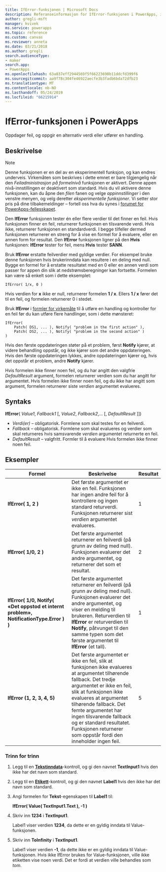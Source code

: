 ```yaml
---
title: IfError-funksjonen | Microsoft Docs
description: Referanseinformasjon for IfError-funksjonen i PowerApps, inkludert syntaks og eksempler
author: gregli-msft
manager: kvivek
ms.service: powerapps
ms.topic: reference
ms.custom: canvas
ms.reviewer: anneta
ms.date: 03/21/2018
ms.author: gregli
search.audienceType:
- maker
search.app:
- PowerApps
ms.openlocfilehash: 63a837eff2944569f5f66223690b11ddcfd399f6
ms.sourcegitcommit: aa9f78c304fe46922aecfe3b3fadb6bda72dfb23
ms.translationtype: MT
ms.contentlocale: nb-NO
ms.lasthandoff: 05/24/2019
ms.locfileid: "66215914"
---
```

# <a name="iferror-function-in-powerapps"></a>IfError-funksjonen i PowerApps

Oppdager feil, og oppgir en alternativ verdi eller utfører en handling.

## <a name="description"></a>Beskrivelse

> [!NOTE]
> Denne funksjonen er en del av en eksperimentell funksjon, og kan endres underveis. Virkemåten som beskrives i dette emnet er bare tilgjengelig når den *Feiladministrasjon på formelnivå* funksjonen er aktivert. Denne appen nivå-innstillingen er deaktivert som standard. Hvis du vil aktivere denne funksjonen, kan du åpne den *filen* fanen og velge *appinnstillinger* i den venstre menyen, og velg deretter *eksperimentelle funksjoner*. Vi setter stor pris på dine tilbakemeldinger – fortell oss hva du synes i [forumet for PowerApps-fellesskapet](https://powerusers.microsoft.com/t5/Expressions-and-Formulas/bd-p/How-To).

Den **IfError** funksjonen tester én eller flere verdier til det finner en feil. Hvis funksjonen finner en feil, returnerer funksjonen en tilsvarende verdi. Hvis ikke, returnerer funksjonen en standardverdi. I begge tilfeller dermed funksjonen returnerer en streng for å vise en formel for å evaluere, eller en annen form for resultat. Den **IfError** funksjonen ligner på den **Hvis** funksjonen: **IfError** tester for feil, mens **Hvis** tester **SANN**.

Bruk **IfError** erstatte feilverdier med gyldige verdier. For eksempel bruke denne funksjonen hvis brukerinndata kan resultere i en deling med null. Bygge en formel for å erstatte resultatet med en 0 eller en annen verdi som passer for appen din slik at nedstrømsberegninger kan fortsette. Formelen kan være så enkelt som i dette eksemplet:

```powerapps-dot
IfError( 1/x, 0 )
```

Hvis verdien for **x** ikke er null, returnerer formelen **1 / x**. Ellers **1 / x** fører det til en feil, og formelen returnerer 0 i stedet.

Bruk **IfError** i [formler for virkemåte](../working-with-formulas-in-depth.md) til å utføre en handling og kontroller for en feil før du kan utføre flere handlinger, som i dette mønsteret:

```powerapps-dot
IfError(
    Patch( DS1, ... ), Notify( "problem in the first action" ),
    Patch( DS2, ... ), Notify( "problem in the second action" )
)
```

Hvis den første oppdateringen støter på et problem, først **Notify** kjører, at videre behandling oppstår, og ikke kjører som det andre oppdateringen. Hvis den første oppdateringen lykkes, andre oppdateringen kjører og, hvis det oppstår et problem, andre **Notify** kjører.

Hvis formelen ikke finner noen feil, og du har angitt den valgfrie *DefaultResult* argument, formelen returnerer verdien som du har angitt for argumentet. Hvis formelen ikke finner noen feil, og du ikke har angitt som argument, formelen returnerer siste *verdien* argumentet evalueres.

## <a name="syntax"></a>Syntaks

**IfError**( *Value1*, *Fallback1* [, *Value2*, *Fallback2*,... [, *DefaultResult* ]])

* *Verdi(er)* – obligatorisk. Formlene som skal testes for en feilverdi.
* *Fallback* – obligatorisk. Formlene som skal evalueres og verdier som skal returneres hvis samsvarende *verdien* argumentet returnerte en feil.
* *DefaultResult* – valgfritt.  Formler til å evaluere Hvis formelen ikke finner noen feil.

## <a name="examples"></a>Eksempler

| Formel | Beskrivelse | Resultat |
| --- | --- | --- |
| **IfError( 1, 2 )** |Det første argumentet er ikke en feil. Funksjonen har ingen andre feil for å kontrollere og ingen standard returverdi. Funksjonen returnerer sist *verdien* argumentet evalueres.   | 1 |
| **IfError( 1/0, 2 )** | Det første argumentet returnerer en feilverdi (på grunn av deling med null). Funksjonen evaluerer det andre argumentet, og returnerer det som et resultat. | 2 |
| **IfError( 1/0, Notify( «Det oppstod et internt problem», NotificationType.Error ) )** | Det første argumentet returnerer en feilverdi (på grunn av deling med null). Funksjonen evaluerer det andre argumentet, og viser en melding til brukeren. Returverdien til **IfError** er returverdien til **Notify**, påtvunget til den samme typen som det første argumentet til **IfError** (et tall). | 1 |
| **IfError (1, 2, 3, 4, 5)** | Det første argumentet er ikke en feil, slik at funksjonen ikke evalueres at argumentet tilhørende fallback. Det tredje argumentet er ikke en feil, slik at funksjonen ikke evalueres at argumentet tilhørende fallback. Det femte argumentet har ingen tilsvarende fallback og er standard resultatet. Funksjonen returnerer som oppstår fordi den inneholder ingen feil. | 5 |

### <a name="step-by-step"></a>Trinn for trinn

1. Legg til en **[Tekstinndata](../controls/control-text-input.md)**-kontroll, og gi den navnet **TextInput1** hvis den ikke har det navn som standard.

2. Legg til en **[Etikett](../controls/control-text-box.md)**-kontroll, og gi den navnet **Label1** hvis den ikke har det navn som standard.

3. Angi formelen for **Tekst**-egenskapen til **Label1** til:

    **IfError( Value( TextInput1.Text ), -1 )**

4. Skriv inn **1234** i **TextInput1**.  

    Label1 viser verdien **1234**, da dette er en gyldig inndata til Value-funksjonen.

5. Skriv inn **ToInfinity** i **TextInput1**.

    Label1 viser verdien **-1**, da dette ikke er en gyldig inndata til Value-funksjonen.  Hvis ikke IfError brukes for Value-funksjonen, ville ikke etiketten vise noen verdi. Det er fordi at verdien ville behandles som *tom*. 


